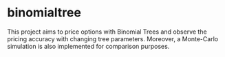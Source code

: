 # binomialtree

This project aims to price options with Binomial Trees and observe the pricing accuracy with changing tree parameters. Moreover, a Monte-Carlo simulation is also implemented for comparison purposes.
